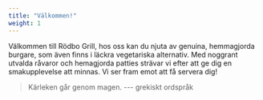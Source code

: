 ```yaml
---
title: "Välkommen!"
weight: 1
---
```


Välkommen till Rödbo Grill, hos oss kan du njuta av genuina, hemmagjorda burgare, som även finns i läckra vegetariska alternativ. Med noggrant utvalda råvaror och hemagjorda patties strävar vi efter att ge dig en smakupplevelse att minnas. Vi ser fram emot att få servera dig!

> Kärleken går genom magen. --- grekiskt ordspråk
